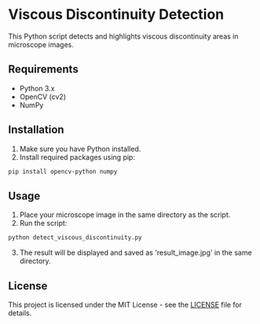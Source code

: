 # Viscous Discontinuity Detection

This Python script detects and highlights viscous discontinuity areas in microscope images.

## Requirements

- Python 3.x
- OpenCV (cv2)
- NumPy

## Installation

1. Make sure you have Python installed.
2. Install required packages using pip:

```bash
pip install opencv-python numpy
```

## Usage

1. Place your microscope image in the same directory as the script.
2. Run the script:

```bash
python detect_viscous_discontinuity.py
```

3. The result will be displayed and saved as 'result_image.jpg' in the same directory.

## License

This project is licensed under the MIT License - see the [LICENSE](LICENSE) file for details.